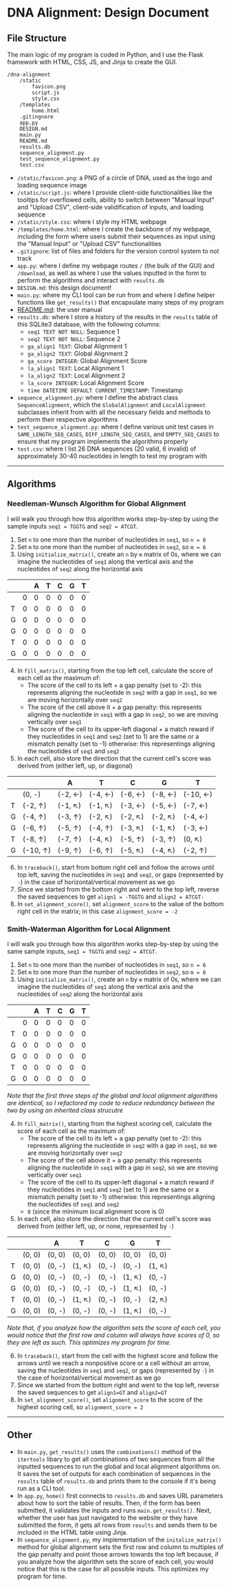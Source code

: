 # DNA Alignment: Design Document

## File Structure

The main logic of my program is coded in Python, and I use the Flask framework with HTML, CSS, JS, and Jinja to create the GUI.

```console
/dna-alignment
    /static
        favicon.png
        script.js
        style.css
    /templates
        home.html
    .gitingnore
    app.py
    DESIGN.md
    main.py
    README.md
    results.db
    sequence_alignment.py
    test_sequence_alignment.py
    test.csv
```

* `/static/favicon.png`: a PNG of a circle of DNA, used as the logo and loading sequence image
* `/static/script.js`: where I provide client-side functionalities like the tooltips for overflowed cells, ability to switch between "Manual Input" and "Upload CSV", client-side validification of inputs, and loading sequence
* `/static/style.css`: where I style my HTML webpage
* `/templates/home.html`: where I create the backbone of my webpage, including the form where users submit their sequences as input using the "Manual Input" or "Upload CSV" functionalities
* `.gitignore`: list of files and folders for the version control system to not track
* `app.py`: where I define my webpage routes `/` (the bulk of the GUI) and `/download`, as well as where I use the values inputted in the form to perform the algorithms and interact with `results.db`
* `DESIGN.md`: this design document!
* `main.py`: where my CLI tool can be run from and where I define helper functions like `get_results()` that encapsulate many steps of my program
* [README.md](README.md): the user manual
* `results.db`: where I store a history of the results in the `results` table of this SQLite3 database, with the following columns:
    * `seq1 TEXT NOT NULL`: Sequence 1
    * `seq2 TEXT NOT NULL`: Sequence 2
    * `ga_align1 TEXT`: Global Alignment 1
    * `ga_align2 TEXT`: Global Alignment 2
    * `ga_score INTEGER`: Global Alignment Score
    * `la_align1 TEXT`: Local Alignment 1
    * `la_align2 TEXT`: Local Alignment 2
    * `la_score INTEGER`: Local Alignment Score
    * `time DATETIME DEFAULT CURRENT_TIMESTAMP`: Timestamp
* `sequence_alignment.py`: where I define the abstract class `SequenceAlignment`, which the `GlobalAlignment` and `LocalAlignment` subclasses inherit from with all the necessary fields and methods to perform their respective algorithms
* `test_sequence_alignment.py`: where I define various unit test cases in `SAME_LENGTH_SEQ_CASES`, `DIFF_LENGTH_SEQ_CASES`, and `EMPTY_SEQ_CASES` to ensure that my program implements the algorithms properly
* `test.csv`: where I list 26 DNA sequences (20 valid, 6 invalid) of approximately 30-40 nucleotides in length to test my program with

***

## Algorithms

### Needleman-Wunsch Algorithm for Global Alignment

I will walk you through how this algorithm works step-by-step by using the sample inputs `seq1 = TGGTG` and `seq2 = ATCGT`.

1. Set `n` to one more than the number of nucleotides in `seq1`, so `n = 6`
2. Set `m` to one more than the number of nucleotides in `seq2`, so `m = 6`
3. Using `initialize_matrix()`, create an `n` by `m` matrix of 0s, where we can imagine the nucleotides of `seq1` along the vertical axis and the nucleotides of `seq2` along the horizontal axis

|   |   | A | T | C | G | T |
|---|---|---|---|---|---|---|
|   | 0 | 0 | 0 | 0 | 0 | 0 |
| T | 0 | 0 | 0 | 0 | 0 | 0 |
| G | 0 | 0 | 0 | 0 | 0 | 0 |
| G | 0 | 0 | 0 | 0 | 0 | 0 |
| T | 0 | 0 | 0 | 0 | 0 | 0 |
| G | 0 | 0 | 0 | 0 | 0 | 0 |

4. In `fill_matrix()`, starting from the top left cell, calculate the score of each cell as the maximum of:
    * The score of the cell to its left + a gap penalty (set to -2): this represents aligning the nucleotide in `seq2` with a gap in `seq1`, so we are moving horizontally over `seq2`    
    * The score of the cell above it + a gap penalty: this represents aligning the nucleotide in `seq1` with a gap in `seq2`, so we are moving vertically over `seq1` 
    * The score of the cell to its upper-left diagonal + a match reward if they nucleotides in `seq1` and `seq2` (set to 1) are the same or a mismatch penalty (set to -1) otherwise: this representings aligning the nucleotides of `seq1` and `seq2`
5. In each cell, also store the direction that the current cell's score was derived from (either left, up, or diagonal)

|  |  | A | T | C | G | T |
|-------|-------|-------|-------|-------|-------| -------|
|  | (0, -) | (-2, ←) | (-4, ←) | (-6, ←) | (-8, ←) | (-10, ←) |
| T | (-2, ↑) | (-1, ↖) | (-1, ↖) | (-3, ←) | (-5, ←) | (-7, ←) |
| G | (-4, ↑) | (-3, ↑) | (-2, ↖) | (-2, ↖) | (-2, ↖) | (-4, ←) |
| G | (-6, ↑) | (-5, ↑) | (-4, ↑) | (-3, ↖) | (-1, ↖) | (-3, ←) |
| T | (-8, ↑) | (-7, ↑) | (-4, ↖) | (-5, ↑) | (-3, ↑) | (0, ↖) |
| G | (-10, ↑) | (-9, ↑) | (-6, ↑) | (-5, ↖) | (-4, ↖) | (-2, ↑) |

6. In `traceback()`, start from bottom right cell and follow the arrows until top left, saving the nucleotides in `seq1` and `seq2`, or gaps (represented by `-`) in the case of horizontal/vertical movement as we go
7. Since we started from the bottom right and went to the top left, reverse the saved sequences to get `align1 = -TGGTG` and `align2 = ATCGT-`
8. In `set_alignment_score()`, set `alignment_score` to the value of the bottom right cell in the matrix; in this case `alignment_score = -2`

### Smith-Waterman Algorithm for Local Alignment

I will walk you through how this algorithm works step-by-step by using the same sample inputs, `seq1 = TGGTG` and `seq2 = ATCGT`.

1. Set `n` to one more than the number of nucleotides in `seq1`, so `n = 6`
2. Set `m` to one more than the number of nucleotides in `seq2`, so `m = 6`
3. Using `initialize_matrix()`, create an `n` by `m` matrix of 0s, where we can imagine the nucleotides of `seq1` along the vertical axis and the nucleotides of `seq2` along the horizontal axis

|   |   | A | T | C | G | T |
|---|---|---|---|---|---|---|
|   | 0 | 0 | 0 | 0 | 0 | 0 |
| T | 0 | 0 | 0 | 0 | 0 | 0 |
| G | 0 | 0 | 0 | 0 | 0 | 0 |
| G | 0 | 0 | 0 | 0 | 0 | 0 |
| T | 0 | 0 | 0 | 0 | 0 | 0 |
| G | 0 | 0 | 0 | 0 | 0 | 0 |

_Note that the first three steps of the global and local alignment algorithms are identical, so I refactored my code to reduce redundancy between the two by using an inherited class strucutre_

4. In `fill_matrix()`, starting from the highest scoring cell, calculate the score of each cell as the maximum of:
    * The score of the cell to its left + a gap penalty (set to -2): this represents aligning the nucleotide in `seq2` with a gap in `seq1`, so we are moving horizontally over `seq2`    
    * The score of the cell above it + a gap penalty: this represents aligning the nucleotide in `seq1` with a gap in `seq2`, so we are moving vertically over `seq1` 
    * The score of the cell to its upper-left diagonal + a match reward if they nucleotides in `seq1` and `seq2` (set to 1) are the same or a mismatch penalty (set to -1) otherwise: this representings aligning the nucleotides of `seq1` and `seq2`
    * `0` (since the minimum local alignment score is 0)
5. In each cell, also store the direction that the current cell's score was derived from (either left, up, or none, represented by `-`)

|  |  | A | T | C | G | T |
|-------|-------|-------|-------|-------|-------| -------|
| | (0, 0) | (0, 0) | (0, 0) | (0, 0) | (0, 0) | (0, 0) |
| T | (0, 0) | (0, -) | (1, ↖) | (0, -) | (0, -) | (1, ↖) |
| G | (0, 0) | (0, -) | (0, -) | (0, -) | (1, ↖) | (0, -) |
| G | (0, 0) | (0, -) | (0, -) | (0, -) | (1, ↖) | (0, -) |
| T | (0, 0) | (0, -) | (1, ↖) | (0, -) | (0, -) | (2, ↖) |
| G | (0, 0) | (0, -) | (0, -) | (0, -) | (1, ↖) | (0, -) |

_Note that, if you analyze how the algorithm sets the score of each cell, you would notice that the first row and column will always have scores of 0, so they are left as such. This optimizes my program for time._ 

6. In `traceback()`, start from the cell with the highest score and follow the arrows until we reach a nonpositive score or a cell without an arrow, saving the nucleotides in `seq1` and `seq2`, or gaps (represented by `-`) in the case of horizontal/vertical movement as we go
7. Since we started from the bottom right and went to the top left, reverse the saved sequences to get `align1=GT` and `align2=GT`
8. In `set_alignment_score()`, set `alignment_score` to the score of the highest scoring cell, so `alignment_score = 2`

***

## Other

* In `main.py`, `get_results()` uses the `combinations()` method of the `itertools` libary to get all combinations of two sequences from all the inputted sequences to run the global and local alignment algorithms on. It saves the set of outputs for each combination of sequences in the `results` table of `results.db` and prints them to the console if it's being run as a CLI tool.
* In `app.py`, `home()` first connects to `results.db` and saves URL parameters about how to sort the table of results. Then, if the form has been submitted, it validates the inputs and runs `main.get_results()`. Next, whether the user has just navigated to the website or they have submitted the form, it gets all rows from `results` and sends them to be included in the HTML table using Jinja.
* In `sequence_alignment.py`, my implementation of the `initalize_matrix()` method for global alignment sets the first row and column to multiples of the gap penalty and point those arrows towards the top left because, if you analyze how the algorithm sets the score of each cell, you would notice that this is the case for all possible inputs. This optimizes my program for time.